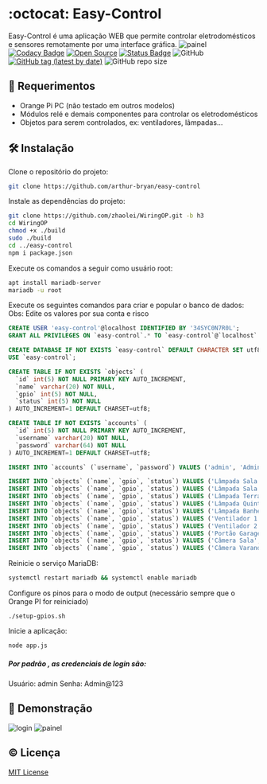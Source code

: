 # :octocat: Easy-Control
Easy-Control é uma aplicação WEB que permite controlar eletrodomésticos e sensores remotamente por uma interface gráfica.
![painel](https://user-images.githubusercontent.com/34891953/134446690-e17e22cd-8eb1-4cf6-b18f-05f9dc213c10.png)
[![Codacy Badge](https://app.codacy.com/project/badge/Grade/a4bfef346f4740bbb66520ae8399ad3f)](https://www.codacy.com/gh/arthur-bryan/easy-control/dashboard?utm_source=github.com&amp;utm_medium=referral&amp;utm_content=arthur-bryan/easy-control&amp;utm_campaign=Badge_Grade)
[![Open Source](https://img.shields.io/badge/-Open%20Source-3066be?logo=Github&logoColor=white&link=https://github.com/arthur-bryan/easy-control)](https://github.com/arthur-bryan/easy-control)
[![Status Badge](   https://img.shields.io/badge/status-development-3066be)](https://github.com/arthur-bryan/easy-control)
![GitHub](https://img.shields.io/github/license/arthur-bryan/easy-control?color=blue)
[![GitHub tag (latest by date)](https://img.shields.io/github/v/tag/arthur-bryan/easy-control)](https://github.com/arthur-bryan/easy-control/tags)
![GitHub repo size](https://img.shields.io/github/repo-size/arthur-bryan/easy-control)

## :page_facing_up: Requerimentos
- Orange Pi PC (não testado em outros modelos)
- Módulos relé e demais componentes para controlar os eletrodomésticos
- Objetos para serem controlados, ex: ventiladores, lâmpadas...

## :hammer_and_wrench: Instalação

Clone o repositório do projeto:

```sh
git clone https://github.com/arthur-bryan/easy-control
```

Instale as dependências do projeto:

```sh
git clone https://github.com/zhaolei/WiringOP.git -b h3
cd WiringOP
chmod +x ./build
sudo ./build
cd ../easy-control
npm i package.json
```

Execute os comandos a seguir como usuário root:

```sh
apt install mariadb-server
mariadb -u root 
```

Execute os seguintes comandos para criar e popular o banco de dados:
Obs: Edite os valores por sua conta e risco

```sql
CREATE USER 'easy-control'@localhost IDENTIFIED BY '34SYC0N7R0L';
GRANT ALL PRIVILEGES ON `easy-control`.* TO `easy-control`@`localhost` IDENTIFIED BY '34SYC0N7R0L';

CREATE DATABASE IF NOT EXISTS `easy-control` DEFAULT CHARACTER SET utf8 COLLATE utf8_general_ci;
USE `easy-control`;

CREATE TABLE IF NOT EXISTS `objects` (
  `id` int(5) NOT NULL PRIMARY KEY AUTO_INCREMENT,
  `name` varchar(20) NOT NULL,
  `gpio` int(5) NOT NULL,
  `status` int(5) NOT NULL
) AUTO_INCREMENT=1 DEFAULT CHARSET=utf8;

CREATE TABLE IF NOT EXISTS `accounts` (
  `id` int(5) NOT NULL PRIMARY KEY AUTO_INCREMENT,
  `username` varchar(20) NOT NULL,
  `password` varchar(64) NOT NULL
) AUTO_INCREMENT=1 DEFAULT CHARSET=utf8;

INSERT INTO `accounts` (`username`, `password`) VALUES ('admin', 'Admin@123');

INSERT INTO `objects` (`name`, `gpio`, `status`) VALUES ('Lâmpada Sala 1', 2, 0);
INSERT INTO `objects` (`name`, `gpio`, `status`) VALUES ('Lâmpada Sala 2', 5, 0);
INSERT INTO `objects` (`name`, `gpio`, `status`) VALUES ('Lâmpada Terraço', 7, 0);
INSERT INTO `objects` (`name`, `gpio`, `status`) VALUES ('Lâmpada Quintal', 8, 0);
INSERT INTO `objects` (`name`, `gpio`, `status`) VALUES ('Lâmpada Banheiro', 13, 0);
INSERT INTO `objects` (`name`, `gpio`, `status`) VALUES ('Ventilador 1', 16, 0);
INSERT INTO `objects` (`name`, `gpio`, `status`) VALUES ('Ventilador 2', 19, 0);
INSERT INTO `objects` (`name`, `gpio`, `status`) VALUES ('Portão Garagem', 20, 0);
INSERT INTO `objects` (`name`, `gpio`, `status`) VALUES ('Câmera Sala', 22, 0);
INSERT INTO `objects` (`name`, `gpio`, `status`) VALUES ('Câmera Varanda', 23, 0);
```

Reinicie o serviço MariaDB:

```sh
systemctl restart mariadb && systemctl enable mariadb
```

Configure os pinos para o modo de output (necessário sempre que o Orange PI for reiniciado)

```
./setup-gpios.sh
```

Inicie a aplicação:

```sh
node app.js
```

##### Por padrão , as credenciais de login são:
Usuário: admin
Senha: Admin@123

## :movie_camera: Demonstração
![login](https://user-images.githubusercontent.com/34891953/134446683-042b659e-c96c-46be-bfcd-a3c11b27bbc1.png)
![painel](https://user-images.githubusercontent.com/34891953/134446690-e17e22cd-8eb1-4cf6-b18f-05f9dc213c10.png)

## :copyright: Licença
[MIT License](https://github.com/arthur-bryan/easy-control/blob/master/LICENSE.md)
